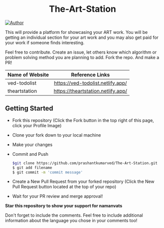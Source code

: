 <h1 align="center">
  The-Art-Station
</h1>

[![Author](https://img.shields.io/badge/author-prashantkumarved-yellow)](https://github.com/prashantkumarved)

This will provide a platform for showcasing your ART work. You will be getting an individual section for your art work and you may also get paid for your work if someone finds interesting.

Feel free to contribute. Create an issue, let others know which algorithm or problem solving method you are planning to add. 
Fork the repo. And make a PR!

| Name of Website   | Reference Links                    |
| :-----------------| :--------------------------------: |
| ved-todolist      | https://ved-todolist.netlify.app/  |
| theartstation     | https://theartstation.netlify.app/ |
 

## Getting Started
* Fork this repository (Click the Fork button in the top right of this page, click your Profile Image)

* Clone your fork down to your local machine

* Make your changes

* Commit and Push


  ```sh
  $git clone https://github.com/prashantkumarved/The-Art-Station.git
  $ git add filename 
  $ git commit -m 'commit message'
   ```

* Create a New Pull Request from your forked repository (Click the New Pull Request button located at the top of your repo)
* Wait for your PR review and merge approval!

__Star this repository to show your support for namanvats__

Don't forget to include the comments. Feel free to include additional information about the language you chose in your comments too! 
